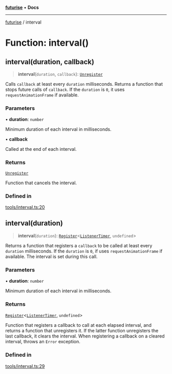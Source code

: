 [**futurise**](../README.md) • **Docs**

***

[futurise](../README.md) / interval

# Function: interval()

## interval(duration, callback)

> **interval**(`duration`, `callback`): [`Unregister`](../type-aliases/Unregister.md)

Calls `callback` at least every `duration` milliseconds. Returns a function that stops future calls of `callback`.
If the `duration` is `0`, it uses `requestAnimationFrame` if available.

### Parameters

• **duration**: `number`

Minimum duration of each interval in milliseconds.

• **callback**

Called at the end of each interval.

### Returns

[`Unregister`](../type-aliases/Unregister.md)

Function that cancels the interval.

### Defined in

[tools/interval.ts:20](https://github.com/nevoland/futurise/blob/f004fb130ed2cfd337ed99b8ab01ee1b07fb6a02/lib/tools/interval.ts#L20)

## interval(duration)

> **interval**(`duration`): [`Register`](../type-aliases/Register.md)\<[`ListenerTimer`](../type-aliases/ListenerTimer.md), `undefined`\>

Returns a function that registers a `callback` to be called at least every `duration` milliseconds.
If the `duration` is `0`, if uses `requestAnimationFrame` if available.
The interval is set during this call.

### Parameters

• **duration**: `number`

Minimum duration of each interval in milliseconds.

### Returns

[`Register`](../type-aliases/Register.md)\<[`ListenerTimer`](../type-aliases/ListenerTimer.md), `undefined`\>

Function that registers a callback to call at each elapsed interval, and returns a function that unregisters it. If the latter function unregisters the last callback, it clears the interval. When registering a callback on a cleared interval, throws an `Error` exception.

### Defined in

[tools/interval.ts:29](https://github.com/nevoland/futurise/blob/f004fb130ed2cfd337ed99b8ab01ee1b07fb6a02/lib/tools/interval.ts#L29)
